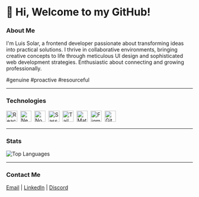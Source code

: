# 👋 Hi, Welcome to my GitHub!

### About Me

I'm Luis Solar, a frontend developer passionate about transforming ideas into practical solutions. I thrive in collaborative environments, bringing creative concepts to life through meticulous UI design and sophisticated web development strategies.
Enthusiastic about connecting and growing professionally.

#genuine
#proactive
#resourceful

---

### Technologies

<!-- <img align="left" alt="JavaScript" width="30px" style="margin-right: 0.5rem; margin-bottom: 0.5rem;" src="https://cdn.jsdelivr.net/gh/devicons/devicon/icons/javascript/javascript-plain.svg" /> -->
<img align="left" alt="React" width="30px" style="margin-right: 0.5rem; margin-bottom: 0.5rem;" src="https://cdn.jsdelivr.net/gh/devicons/devicon/icons/react/react-original.svg" />
<img align="left" alt="Next.js" width="30px" style="margin-right: 0.5rem; margin-bottom: 0.5rem;" src="https://cdn.jsdelivr.net/gh/devicons/devicon/icons/nextjs/nextjs-line.svg" />
<img align="left" alt="Node.js" width="30px" style="margin-right: 0.5rem; margin-bottom: 0.5rem;" src="https://cdn.jsdelivr.net/gh/devicons/devicon/icons/nodejs/nodejs-original.svg" />
<img align="left" alt="Sass" width="30px" style="margin-right: 0.5rem; margin-bottom: 0.5rem;" src="https://cdn.jsdelivr.net/gh/devicons/devicon/icons/sass/sass-original.svg" />
<img align="left" alt="Tailwind CSS" width="30px" style="margin-right: 0.5rem; margin-bottom: 0.5rem;" src="https://cdn.jsdelivr.net/gh/devicons/devicon/icons/tailwindcss/tailwindcss-plain.svg" />
<img align="left" alt="Material UI" width="30px" style="margin-right: 0.5rem; margin-bottom: 0.5rem;" src="https://cdn.jsdelivr.net/gh/devicons/devicon/icons/materialui/materialui-original.svg" />
<!-- <img align="left" alt="HTML5" width="30px" style="margin-right: 0.5rem; margin-bottom: 0.5rem;" src="https://cdn.jsdelivr.net/gh/devicons/devicon/icons/html5/html5-plain.svg" />
<img align="left" alt="CSS3" width="30px" style="margin-right: 0.5rem; margin-bottom: 0.5rem;" src="https://cdn.jsdelivr.net/gh/devicons/devicon/icons/css3/css3-plain.svg" /> -->
<img align="left" alt="Figma" width="30px" style="margin-right: 0.5rem; margin-bottom: 0.5rem;" src="https://cdn.jsdelivr.net/gh/devicons/devicon/icons/figma/figma-original.svg" />
<img align="left" alt="Git" width="30px" style="margin-right: 0.5rem; margin-bottom: 0.5rem;" src="https://cdn.jsdelivr.net/gh/devicons/devicon/icons/git/git-plain.svg" />

<br>
<br>

---

### Stats

![Top Languages](https://github-readme-stats.vercel.app/api/top-langs/?username=solarluiso&layout=compact)

---

### Contact Me

[Email](mailto:solarluiso@gmail.com) | [LinkedIn](https://www.linkedin.com/in/luis-solar-6219a4186/) | [Discord](https://discordapp.com/users/luiso_18228)
